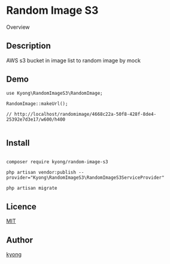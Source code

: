 Random Image S3
====

Overview

## Description

AWS s3 bucket in image list to random image by mock 

## Demo

```
use Kyong\RandomImageS3\RandomImage;

RandomImage::makeUrl();

// http://localhost/randomimage/4668c22a-50f8-428f-8de4-25392e7d3e17/w600/h400


```


## Install

```

composer require kyong/random-image-s3

php artisan vendor:publish --provider="Kyong\RandomImageS3\RandomImageS3ServiceProvider"

php artisan migrate

```


## Licence

[MIT](https://github.com/tcnksm/tool/blob/master/LICENCE)

## Author

[kyong](https://github.com/kyong)